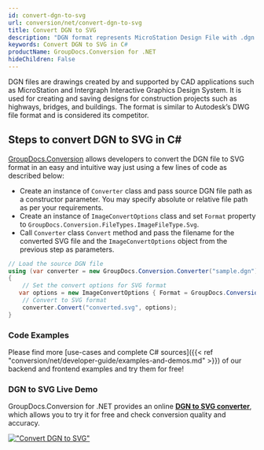 ```yaml
---
id: convert-dgn-to-svg
url: conversion/net/convert-dgn-to-svg
title: Convert DGN to SVG
description: "DGN format represents MicroStation Design File with .dgn extension. Learn how to convert DGN to SVG file programmatically in C# language using GroupDocs.Conversion for .NET library."
keywords: Convert DGN to SVG in C#
productName: GroupDocs.Conversion for .NET
hideChildren: False
---
```


DGN files are drawings created by and supported by CAD applications such as MicroStation and Intergraph Interactive Graphics Design System. It is used for creating and saving designs for construction projects such as highways, bridges, and buildings. The format is similar to Autodesk’s DWG file format and is considered its competitor.

## Steps to convert DGN to SVG in C#

[GroupDocs.Conversion](https://products.groupdocs.com/conversion/net) allows developers to convert the DGN file to SVG format in an easy and intuitive way just using a few lines of code as described below:

* Create an instance of `Converter` class and pass source DGN file path as a constructor parameter. You may specify absolute or relative file path as per your requirements. 
* Create an instance of `ImageConvertOptions` class and set `Format` property to `GroupDocs.Conversion.FileTypes.ImageFileType.Svg`.
* Call `Converter` class `Convert` method and pass the filename for the converted SVG file and the `ImageConvertOptions` object from the previous step as parameters.

```csharp
// Load the source DGN file
using (var converter = new GroupDocs.Conversion.Converter("sample.dgn"))
{
    // Set the convert options for SVG format
   var options = new ImageConvertOptions { Format = GroupDocs.Conversion.FileTypes.ImageFileType.Svg };
    // Convert to SVG format
    converter.Convert("converted.svg", options);
}
```

### Code Examples

Please find more [use-cases and complete C# sources]({{< ref "conversion/net/developer-guide/examples-and-demos.md" >}}) of our backend and frontend examples and try them for free!

### DGN to SVG Live Demo

GroupDocs.Conversion for .NET provides an online [**DGN to SVG converter**](https://products.groupdocs.app/conversion/dgn-to-svg), which allows you to try it for free and check conversion quality and accuracy.

[!["Convert DGN to SVG"](conversion/net/images/convert-to-svg/convert-dgn-to-svg.png)](https://products.groupdocs.app/conversion/dgn-to-svg)